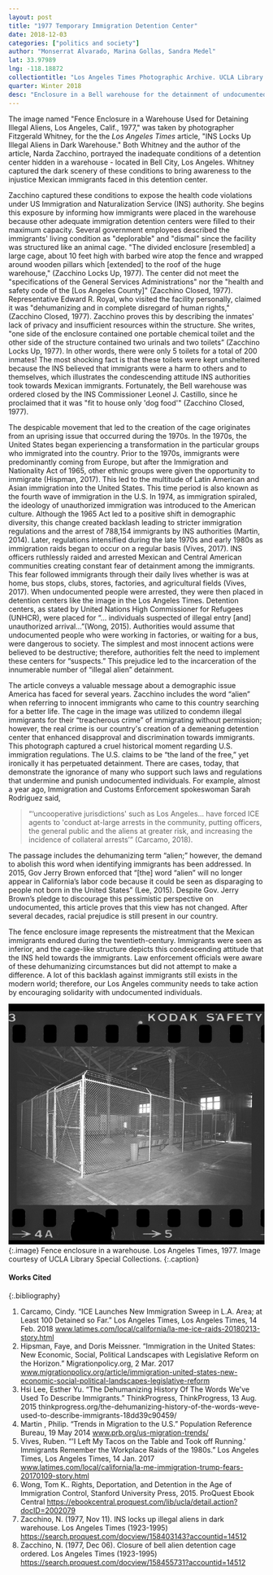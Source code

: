 ```yaml
---
layout: post
title: "1977 Temporary Immigration Detention Center"
date: 2018-12-03
categories: ["politics and society"]
author: "Monserrat Alvarado, Marina Gollas, Sandra Medel"
lat: 33.97989
lng: -118.18872
collectiontitle: "Los Angeles Times Photographic Archive. UCLA Library Special Collections"
quarter: Winter 2018
desc: "Enclosure in a Bell warehouse for the detainment of undocumented immigrants awaiting deportation to Mexico."
---
```


The image named "Fence Enclosure in a Warehouse Used for Detaining Illegal Aliens, Los Angeles, Calif., 1977," was taken by photographer Fitzgerald Whitney, for the the _Los Angeles Times_ article, "INS Locks Up Illegal Aliens in Dark Warehouse." Both Whitney and the author of the article, Narda Zacchino, portrayed the inadequate conditions of a detention center hidden in a warehouse - located in Bell City, Los Angeles. Whitney captured the dark scenery of these conditions to bring awareness to the injustice Mexican immigrants faced in this detention center.  

Zacchino captured these conditions to expose the health code violations under US Immigration and Naturalization Service (INS) authority. She begins this exposure by informing how immigrants were placed in the warehouse because other adequate immigration detention centers were filled to their maximum capacity. Several government employees described the immigrants' living condition as "deplorable" and "dismal" since the facility was structured like an animal cage. "The divided enclosure [resembled] a large cage, about 10 feet high with barbed wire atop the fence and wrapped around wooden pillars which [extended] to the roof of the huge warehouse," (Zacchino Locks Up, 1977). The center did not meet the "specifications of the General Services Administrations" nor the "health and safety code of the [Los Angeles County]" (Zacchino Closed, 1977). Representative Edward R. Royal, who visited the facility personally, claimed it was "dehumanizing and in complete disregard of human rights," (Zacchino Closed, 1977). Zacchino proves this by describing the inmates' lack of privacy and insufficient resources within the structure. She writes, "one side of the enclosure contained one portable chemical toilet and the other side of the structure contained two urinals and two toilets” (Zacchino Locks Up, 1977). In other words, there were only 5 toilets for a total of 200 inmates! The most shocking fact is that these toilets were kept unsheltered because the INS believed that immigrants were a harm to others and to themselves, which illustrates the condescending attitude INS authorities took towards Mexican immigrants. Fortunately, the Bell warehouse was ordered closed by the INS Commissioner Leonel J. Castillo, since he proclaimed that it was "fit to house only 'dog food'" (Zacchino Closed, 1977). 

The despicable movement that led to the creation of the cage originates from an uprising issue that occurred during the 1970s. In the 1970s, the United States began experiencing a transformation in the particular groups who immigrated into the country. Prior to the 1970s, immigrants were predominantly coming from Europe, but after the Immigration and Nationality Act of 1965, other ethnic groups were given the opportunity to immigrate (Hispman, 2017). This led to the multitude of Latin American and Asian immigration into the United States. This time period is also known as the fourth wave of immigration in the U.S. In 1974, as immigration spiraled, the ideology of unauthorized immigration was introduced to the American culture. Although the 1965 Act led to a positive shift in demographic diversity, this change created backlash leading to stricter immigration regulations and the arrest of 788,154 immigrants by INS authorities (Martin, 2014). Later, regulations intensified during the late 1970s and early 1980s as immigration raids began to occur on a regular basis (Vives, 2017). INS officers ruthlessly raided and arrested Mexican and Central American communities creating constant fear of detainment among the immigrants. This fear followed immigrants through their daily lives whether is was at home, bus stops, clubs, stores, factories, and agricultural fields (Vives, 2017). When undocumented people were arrested, they were then placed in detention centers like the image in the Los Angeles Times. Detention centers, as stated by United Nations High Commissioner for Refugees (UNHCR), were placed for “... individuals suspected of illegal entry [and] unauthorized arrival…”(Wong, 2015). Authorities would assume that undocumented people who were working in factories, or waiting for a bus, were dangerous to society. The simplest and most innocent actions were believed to be destructive; therefore, authorities felt the need to implement these centers for “suspects.” This prejudice led to the incarceration of the innumerable number of “illegal alien” detainment.

The article conveys a valuable message about a demographic issue America has faced for several years. Zacchino includes the word “alien” when referring to innocent immigrants who came to this country searching for a better life. The cage in the image was utilized to condemn illegal immigrants for their “treacherous crime” of immigrating without permission; however, the real crime is our country's creation of a demeaning detention center that enhanced disapproval and discrimination towards immigrants. This photograph captured a cruel historical moment regarding U.S. immigration regulations. The U.S. claims to be “the land of the free,” yet ironically it has perpetuated detainment. There are cases, today, that demonstrate the ignorance of many who support such laws and regulations that undermine and punish undocumented individuals. For example, almost a year ago, Immigration and Customs Enforcement spokeswoman Sarah Rodriguez said,

>“‘uncooperative jurisdictions' such as Los Angeles... have forced ICE agents to 'conduct at-large arrests in the community, putting officers, the general public and the aliens at greater risk, and increasing the incidence of collateral arrests’” (Carcamo, 2018).

The passage includes the dehumanizing term “alien;” however, the demand to abolish this word when identifying immigrants has been addressed. In 2015, Gov Jerry Brown enforced that “[the] word “alien” will no longer appear in California’s labor code because it could be seen as disparaging to people not born in the United States” (Lee, 2015). Despite Gov. Jerry Brown’s pledge to discourage this pessimistic perspective on undocumented, this article proves that this view has not changed. After several decades, racial prejudice is still present in our country. 

The fence enclosure image represents the mistreatment that the Mexican immigrants endured during the twentieth-century. Immigrants were seen as inferior, and the cage-like structure depicts this condescending attitude that the INS held towards the immigrants. Law enforcement officials were aware of these dehumanizing circumstances but did not attempt to make a difference. A lot of this backlash against immigrants still exists in the modern world; therefore, our Los Angeles community needs to take action by encouraging solidarity with undocumented individuals.

![Fence Enclosure.](images/Fenceenclosure.jpg)
{:.image}
Fence enclosure in a warehouse. Los Angeles Times, 1977. Image courtesy of UCLA Library Special Collections.
{:.caption}

#### Works Cited
{:.bibliography}
1. Carcamo, Cindy. “ICE Launches New Immigration Sweep in L.A. Area; at Least 100 Detained 
so Far.” Los Angeles Times, Los Angeles Times, 14 Feb. 2018
www.latimes.com/local/california/la-me-ice-raids-20180213-story.html
2. Hipsman, Faye, and Doris Meissner. “Immigration in the United States: New Economic, Social,
Political Landscapes with Legislative Reform on the Horizon.” Migrationpolicy.org, 2
Mar. 2017
www.migrationpolicy.org/article/immigration-united-states-new-economic-social-political-landscapes-legislative-reform
3. Hsi Lee, Esther Yu. “The Dehumanizing History Of The Words We've Used To Describe
Immigrants.” ThinkProgress, ThinkProgress, 13 Aug. 2015
thinkprogress.org/the-dehumanizing-history-of-the-words-weve-used-to-describe-immigrants-18dd39c90459/
4. Martin , Philip. “Trends in Migration to the U.S.” Population Reference Bureau, 19 May 2014
www.prb.org/us-migration-trends/ 
5. Vives, Ruben. “'I Left My Tacos on the Table and Took off Running.' Immigrants Remember the
Workplace Raids of the 1980s.” Los Angeles Times, Los Angeles Times, 14 Jan. 2017
www.latimes.com/local/california/la-me-immigration-trump-fears-20170109-story.html 
6. Wong, Tom K.. Rights, Deportation, and Detention in the Age of Immigration Control, Stanford
University Press, 2015. ProQuest Ebook Central
https://ebookcentral.proquest.com/lib/ucla/detail.action?docID=2002079
7. Zacchino, N. (1977, Nov 11). INS locks up illegal aliens in dark warehouse. Los Angeles 
Times (1923-1995) 
https://search.proquest.com/docview/158403143?accountid=14512
8. Zacchino, N. (1977, Dec 06). Closure of bell alien detention cage ordered. Los Angeles 
Times (1923-1995)
https://search.proquest.com/docview/158455731?accountid=14512 

